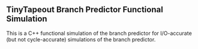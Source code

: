 ## TinyTapeout Branch Predictor Functional Simulation
This is a C++ functional simulation of the branch predictor for I/O-accurate (but not cycle-accurate) simulations of the branch predictor.